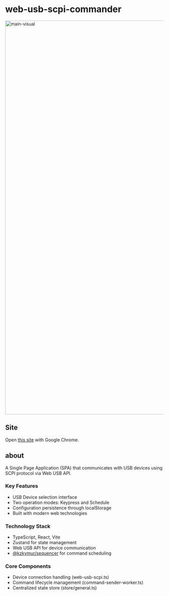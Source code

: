 # web-usb-scpi-commander

<img width="1251" alt="main-visual" src="https://github.com/user-attachments/assets/5c625c77-cd15-4d7c-b09a-03e1c43c12a4" />

## Site

Open [this site](https://kzkymur.github.io/web-usb-scpi-commander/) with Google Chrome.

## about

A Single Page Application (SPA) that communicates with USB devices using SCPI protocol via Web USB API.

### Key Features
- USB Device selection interface
- Two operation modes: Keypress and Schedule
- Configuration persistence through localStorage
- Built with modern web technologies

### Technology Stack
- TypeScript, React, Vite
- Zustand for state management
- Web USB API for device communication
- [@kzkymur/sequencer](https://www.npmjs.com/package/@kzkymur/sequencer) for command scheduling

### Core Components
- Device connection handling (web-usb-scpi.ts)
- Command lifecycle management (command-sender-worker.ts)
- Centralized state store (store/general.ts)
